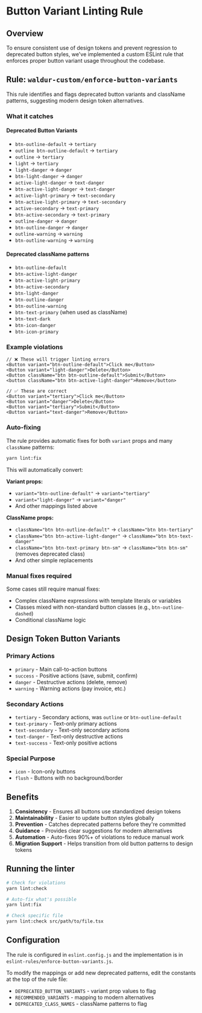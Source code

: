 <!-- EXTERNAL DOCUMENT
Source: https://code.opennodecloud.com/waldur/waldur-homeport.git
Branch: develop
Remote Path: docs//button-variant-linting.md
Local Path: docs/developer-guide/ui
Last Sync: 2025-10-31T03:04:04.842139

WARNING: This file is automatically synchronized from the source repository.
DO NOT EDIT this file directly. Changes will be overwritten.
Edit the source at: https://code.opennodecloud.com/waldur/waldur-homeport.git/-/tree/develop/docs//button-variant-linting.md
-->


# Button Variant Linting Rule

## Overview

To ensure consistent use of design tokens and prevent regression to deprecated button styles, we've implemented a custom ESLint rule that enforces proper button variant usage throughout the codebase.

## Rule: `waldur-custom/enforce-button-variants`

This rule identifies and flags deprecated button variants and className patterns, suggesting modern design token alternatives.

### What it catches

#### Deprecated Button Variants

- `btn-outline-default` → `tertiary`
- `outline btn-outline-default` → `tertiary`
- `outline` → `tertiary`
- `light` → `tertiary`
- `light-danger` → `danger`
- `btn-light-danger` → `danger`
- `active-light-danger` → `text-danger`
- `btn-active-light-danger` → `text-danger`
- `active-light-primary` → `text-secondary`
- `btn-active-light-primary` → `text-secondary`
- `active-secondary` → `text-primary`
- `btn-active-secondary` → `text-primary`
- `outline-danger` → `danger`
- `btn-outline-danger` → `danger`
- `outline-warning` → `warning`
- `btn-outline-warning` → `warning`

#### Deprecated className patterns

- `btn-outline-default`
- `btn-active-light-danger`
- `btn-active-light-primary`
- `btn-active-secondary`
- `btn-light-danger`
- `btn-outline-danger`
- `btn-outline-warning`
- `btn-text-primary` (when used as className)
- `btn-text-dark`
- `btn-icon-danger`
- `btn-icon-primary`

### Example violations

```tsx
// ❌ These will trigger linting errors
<Button variant="btn-outline-default">Click me</Button>
<Button variant="light-danger">Delete</Button>
<Button className="btn btn-outline-default">Submit</Button>
<button className="btn btn-active-light-danger">Remove</button>

// ✅ These are correct
<Button variant="tertiary">Click me</Button>
<Button variant="danger">Delete</Button>
<Button variant="tertiary">Submit</Button>
<Button variant="text-danger">Remove</Button>
```

### Auto-fixing

The rule provides automatic fixes for both `variant` props and many `className` patterns:

```bash
yarn lint:fix
```

This will automatically convert:

**Variant props:**

- `variant="btn-outline-default"` → `variant="tertiary"`
- `variant="light-danger"` → `variant="danger"`
- And other mappings listed above

**ClassName props:**

- `className="btn btn-outline-default"` → `className="btn btn-tertiary"`
- `className="btn btn-active-light-danger"` → `className="btn btn-text-danger"`
- `className="btn btn-text-primary btn-sm"` → `className="btn btn-sm"` (removes deprecated class)
- And other simple replacements

### Manual fixes required

Some cases still require manual fixes:

- Complex className expressions with template literals or variables
- Classes mixed with non-standard button classes (e.g., `btn-outline-dashed`)
- Conditional className logic

## Design Token Button Variants

### Primary Actions

- `primary` - Main call-to-action buttons
- `success` - Positive actions (save, submit, confirm)
- `danger` - Destructive actions (delete, remove)
- `warning` - Warning actions (pay invoice, etc.)

### Secondary Actions

- `tertiary` - Secondary actions, was `outline` or `btn-outline-default`
- `text-primary` - Text-only primary actions
- `text-secondary` - Text-only secondary actions
- `text-danger` - Text-only destructive actions
- `text-success` - Text-only positive actions

### Special Purpose

- `icon` - Icon-only buttons
- `flush` - Buttons with no background/border

## Benefits

1. **Consistency** - Ensures all buttons use standardized design tokens
2. **Maintainability** - Easier to update button styles globally
3. **Prevention** - Catches deprecated patterns before they're committed
4. **Guidance** - Provides clear suggestions for modern alternatives
5. **Automation** - Auto-fixes 90%+ of violations to reduce manual work
6. **Migration Support** - Helps transition from old button patterns to design tokens

## Running the linter

```bash
# Check for violations
yarn lint:check

# Auto-fix what's possible
yarn lint:fix

# Check specific file
yarn lint:check src/path/to/file.tsx
```

## Configuration

The rule is configured in `eslint.config.js` and the implementation is in `eslint-rules/enforce-button-variants.js`.

To modify the mappings or add new deprecated patterns, edit the constants at the top of the rule file:

- `DEPRECATED_BUTTON_VARIANTS` - variant prop values to flag
- `RECOMMENDED_VARIANTS` - mapping to modern alternatives
- `DEPRECATED_CLASS_NAMES` - className patterns to flag

